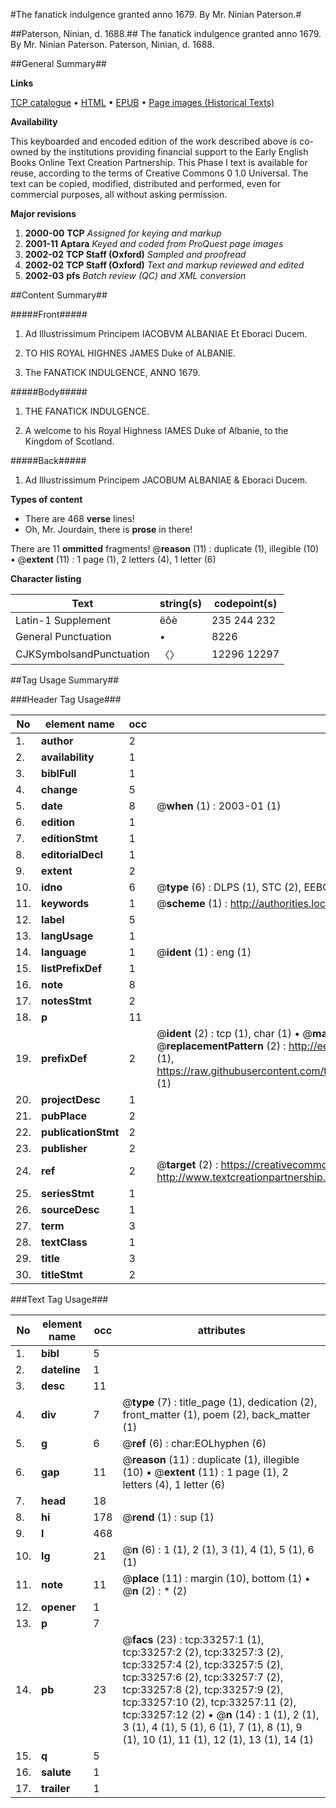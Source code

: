 #The fanatick indulgence granted anno 1679. By Mr. Ninian Paterson.#

##Paterson, Ninian, d. 1688.##
The fanatick indulgence granted anno 1679. By Mr. Ninian Paterson.
Paterson, Ninian, d. 1688.

##General Summary##

**Links**

[TCP catalogue](http://www.ota.ox.ac.uk/tcp/)  • 
[HTML](http://tei.it.ox.ac.uk/tcp/Texts-HTML/free/A56/A56578.html)  • 
[EPUB](http://tei.it.ox.ac.uk/tcp/Texts-EPUB/free/A56/A56578.epub) • 
[Page images (Historical Texts)](https://data.historicaltexts.jisc.ac.uk/view?pubId=eebo-99828825e&pageId=eebo-99828825e-33257-1)

**Availability**

This keyboarded and encoded edition of the
	       work described above is co-owned by the institutions
	       providing financial support to the Early English Books
	       Online Text Creation Partnership. This Phase I text is
	       available for reuse, according to the terms of Creative
	       Commons 0 1.0 Universal. The text can be copied,
	       modified, distributed and performed, even for
	       commercial purposes, all without asking permission.

**Major revisions**

1. __2000-00__ __TCP__ *Assigned for keying and markup*
1. __2001-11__ __Aptara__ *Keyed and coded from ProQuest page images*
1. __2002-02__ __TCP Staff (Oxford)__ *Sampled and proofread*
1. __2002-02__ __TCP Staff (Oxford)__ *Text and markup reviewed and edited*
1. __2002-03__ __pfs__ *Batch review (QC) and XML conversion*

##Content Summary##

#####Front#####

1. Ad Illustrissimum Principem
IACOBVM ALBANIAE
Et Eboraci Ducem.

1. TO HIS ROYAL HIGHNES
JAMES
Duke of ALBANIE.

1. The FANATICK INDULGENCE,
ANNO 1679.

#####Body#####

1. THE
FANATICK
INDULGENCE.

1. A welcome to his Royal Highness IAMES Duke of
Albanie, to the Kingdom of Scotland.

#####Back#####

1. Ad Illustrissimum Principem JACOBUM
ALBANIAE & Eboraci Ducem.

**Types of content**

  * There are 468 **verse** lines!
  * Oh, Mr. Jourdain, there is **prose** in there!

There are 11 **ommitted** fragments! 
 @__reason__ (11) : duplicate (1), illegible (10)  •  @__extent__ (11) : 1 page (1), 2 letters (4), 1 letter (6)

**Character listing**


|Text|string(s)|codepoint(s)|
|---|---|---|
|Latin-1 Supplement|ëôè|235 244 232|
|General Punctuation|•|8226|
|CJKSymbolsandPunctuation|〈〉|12296 12297|

##Tag Usage Summary##

###Header Tag Usage###

|No|element name|occ|attributes|
|---|---|---|---|
|1.|__author__|2||
|2.|__availability__|1||
|3.|__biblFull__|1||
|4.|__change__|5||
|5.|__date__|8| @__when__ (1) : 2003-01 (1)|
|6.|__edition__|1||
|7.|__editionStmt__|1||
|8.|__editorialDecl__|1||
|9.|__extent__|2||
|10.|__idno__|6| @__type__ (6) : DLPS (1), STC (2), EEBO-CITATION (1), PROQUEST (1), VID (1)|
|11.|__keywords__|1| @__scheme__ (1) : http://authorities.loc.gov/ (1)|
|12.|__label__|5||
|13.|__langUsage__|1||
|14.|__language__|1| @__ident__ (1) : eng (1)|
|15.|__listPrefixDef__|1||
|16.|__note__|8||
|17.|__notesStmt__|2||
|18.|__p__|11||
|19.|__prefixDef__|2| @__ident__ (2) : tcp (1), char (1)  •  @__matchPattern__ (2) : ([0-9\-]+):([0-9IVX]+) (1), (.+) (1)  •  @__replacementPattern__ (2) : http://eebo.chadwyck.com/downloadtiff?vid=$1&page=$2 (1), https://raw.githubusercontent.com/textcreationpartnership/Texts/master/tcpchars.xml#$1 (1)|
|20.|__projectDesc__|1||
|21.|__pubPlace__|2||
|22.|__publicationStmt__|2||
|23.|__publisher__|2||
|24.|__ref__|2| @__target__ (2) : https://creativecommons.org/publicdomain/zero/1.0/ (1), http://www.textcreationpartnership.org/docs/. (1)|
|25.|__seriesStmt__|1||
|26.|__sourceDesc__|1||
|27.|__term__|3||
|28.|__textClass__|1||
|29.|__title__|3||
|30.|__titleStmt__|2||


###Text Tag Usage###

|No|element name|occ|attributes|
|---|---|---|---|
|1.|__bibl__|5||
|2.|__dateline__|1||
|3.|__desc__|11||
|4.|__div__|7| @__type__ (7) : title_page (1), dedication (2), front_matter (1), poem (2), back_matter (1)|
|5.|__g__|6| @__ref__ (6) : char:EOLhyphen (6)|
|6.|__gap__|11| @__reason__ (11) : duplicate (1), illegible (10)  •  @__extent__ (11) : 1 page (1), 2 letters (4), 1 letter (6)|
|7.|__head__|18||
|8.|__hi__|178| @__rend__ (1) : sup (1)|
|9.|__l__|468||
|10.|__lg__|21| @__n__ (6) : 1 (1), 2 (1), 3 (1), 4 (1), 5 (1), 6 (1)|
|11.|__note__|11| @__place__ (11) : margin (10), bottom (1)  •  @__n__ (2) : * (2)|
|12.|__opener__|1||
|13.|__p__|7||
|14.|__pb__|23| @__facs__ (23) : tcp:33257:1 (1), tcp:33257:2 (2), tcp:33257:3 (2), tcp:33257:4 (2), tcp:33257:5 (2), tcp:33257:6 (2), tcp:33257:7 (2), tcp:33257:8 (2), tcp:33257:9 (2), tcp:33257:10 (2), tcp:33257:11 (2), tcp:33257:12 (2)  •  @__n__ (14) : 1 (1), 2 (1), 3 (1), 4 (1), 5 (1), 6 (1), 7 (1), 8 (1), 9 (1), 10 (1), 11 (1), 12 (1), 13 (1), 14 (1)|
|15.|__q__|5||
|16.|__salute__|1||
|17.|__trailer__|1||
